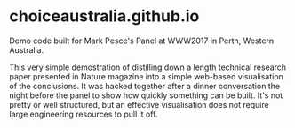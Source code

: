 # choiceaustralia.github.io

Demo code built for Mark Pesce's Panel at WWW2017 in Perth, Western Australia.

This very simple demostration of distilling down a length technical research paper
presented in Nature magazine into a simple web-based visualisation of the
conclusions. It was hacked together after a dinner conversation the night before
the panel to show how quickly something can be built. It's not pretty or well
structured, but an effective visualisation does not require large engineering
resources to pull it off.

